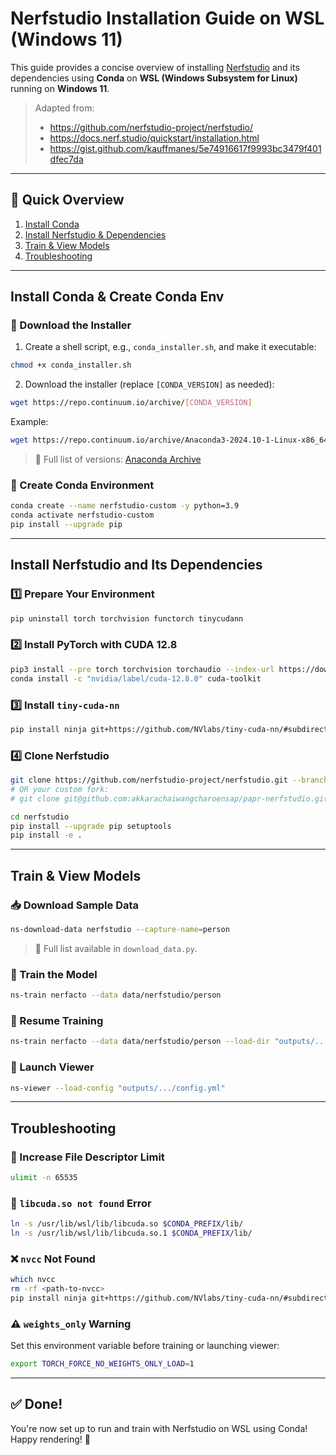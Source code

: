 # Nerfstudio Installation Guide on WSL (Windows 11)

This guide provides a concise overview of installing [Nerfstudio](https://github.com/nerfstudio-project/nerfstudio) and its dependencies using **Conda** on **WSL (Windows Subsystem for Linux)** running on **Windows 11**.

> Adapted from:
> - https://github.com/nerfstudio-project/nerfstudio/
> - https://docs.nerf.studio/quickstart/installation.html
> - https://gist.github.com/kauffmanes/5e74916617f9993bc3479f401dfec7da

---

## 🚀 Quick Overview

1. [Install Conda](#install-conda--create-conda-env)  
2. [Install Nerfstudio & Dependencies](#install-nerfstudio-and-its-dependencies)  
3. [Train & View Models](#train--view-models)  
4. [Troubleshooting](#troubleshooting)

---

## Install Conda & Create Conda Env

### 🔧 Download the Installer

1. Create a shell script, e.g., `conda_installer.sh`, and make it executable:

```bash
chmod +x conda_installer.sh
```

2. Download the installer (replace `[CONDA_VERSION]` as needed):

```bash
wget https://repo.continuum.io/archive/[CONDA_VERSION]
```

Example:

```bash
wget https://repo.continuum.io/archive/Anaconda3-2024.10-1-Linux-x86_64.sh
```

> 🔗 Full list of versions: [Anaconda Archive](https://repo.continuum.io/archive)

### 🐍 Create Conda Environment

```bash
conda create --name nerfstudio-custom -y python=3.9
conda activate nerfstudio-custom
pip install --upgrade pip
```

---

## Install Nerfstudio and Its Dependencies

### 1️⃣ Prepare Your Environment

```bash
pip uninstall torch torchvision functorch tinycudann
```

### 2️⃣ Install PyTorch with CUDA 12.8

```bash
pip3 install --pre torch torchvision torchaudio --index-url https://download.pytorch.org/whl/nightly/cu128
conda install -c "nvidia/label/cuda-12.8.0" cuda-toolkit
```

### 3️⃣ Install `tiny-cuda-nn`

```bash
pip install ninja git+https://github.com/NVlabs/tiny-cuda-nn/#subdirectory=bindings/torch
```

### 4️⃣ Clone Nerfstudio

```bash
git clone https://github.com/nerfstudio-project/nerfstudio.git --branch v1.1.5
# OR your custom fork:
# git clone git@github.com:akkarachaiwangcharoensap/papr-nerfstudio.git

cd nerfstudio
pip install --upgrade pip setuptools
pip install -e .
```

---

## Train & View Models

### 📥 Download Sample Data

```bash
ns-download-data nerfstudio --capture-name=person
```

> 🔗 Full list available in `download_data.py`.

### 🧠 Train the Model

```bash
ns-train nerfacto --data data/nerfstudio/person
```

### 🔁 Resume Training

```bash
ns-train nerfacto --data data/nerfstudio/person --load-dir "outputs/.../nerfstudio_models"
```

### 👀 Launch Viewer

```bash
ns-viewer --load-config "outputs/.../config.yml"
```

---

## Troubleshooting

### 🔺 Increase File Descriptor Limit

```bash
ulimit -n 65535
```

### 🧩 `libcuda.so not found` Error

```bash
ln -s /usr/lib/wsl/lib/libcuda.so $CONDA_PREFIX/lib/
ln -s /usr/lib/wsl/lib/libcuda.so.1 $CONDA_PREFIX/lib/
```

### ❌ `nvcc` Not Found

```bash
which nvcc
rm -rf <path-to-nvcc>
pip install ninja git+https://github.com/NVlabs/tiny-cuda-nn/#subdirectory=bindings/torch --no-cache-dir
```

### ⚠️ `weights_only` Warning

Set this environment variable before training or launching viewer:

```bash
export TORCH_FORCE_NO_WEIGHTS_ONLY_LOAD=1
```

---

## ✅ Done!

You're now set up to run and train with Nerfstudio on WSL using Conda! Happy rendering! 🎉
